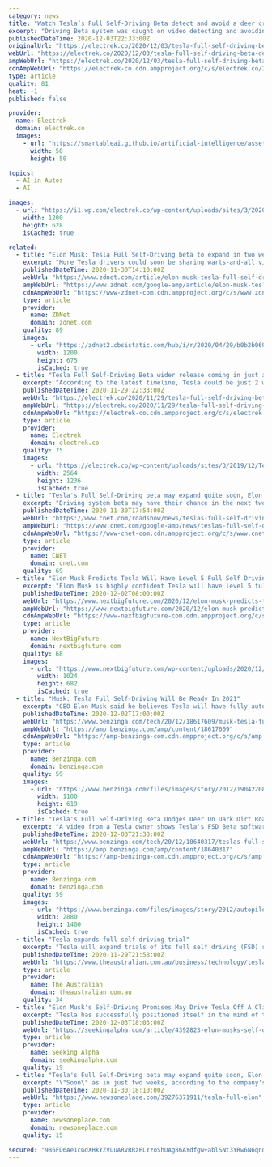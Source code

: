 ```yaml
---
category: news
title: "Watch Tesla’s Full Self-Driving Beta detect and avoid a deer crossing the road at night"
excerpt: "Driving Beta system was caught on video detecting and avoiding a deer crossing the road at night. What the video below."
publishedDateTime: 2020-12-03T22:33:00Z
originalUrl: "https://electrek.co/2020/12/03/tesla-full-self-driving-beta-detect-avoid-deer-video/"
webUrl: "https://electrek.co/2020/12/03/tesla-full-self-driving-beta-detect-avoid-deer-video/"
ampWebUrl: "https://electrek.co/2020/12/03/tesla-full-self-driving-beta-detect-avoid-deer-video/amp/"
cdnAmpWebUrl: "https://electrek-co.cdn.ampproject.org/c/s/electrek.co/2020/12/03/tesla-full-self-driving-beta-detect-avoid-deer-video/amp/"
type: article
quality: 81
heat: -1
published: false

provider:
  name: Electrek
  domain: electrek.co
  images:
    - url: "https://smartableai.github.io/artificial-intelligence/assets/images/organizations/electrek.co-50x50.jpg"
      width: 50
      height: 50

topics:
  - AI in Autos
  - AI

images:
  - url: "https://i1.wp.com/electrek.co/wp-content/uploads/sites/3/2020/12/Tesla-Full-Self-driving-beta-avoid-deer.jpg?resize=1200%2C628&quality=82&strip=all&ssl=1"
    width: 1200
    height: 628
    isCached: true

related:
  - title: "Elon Musk: Tesla Full Self-Driving beta to expand in two weeks"
    excerpt: "More Tesla drivers could soon be sharing warts-and-all videos of Full-Self Driving in action on public streets."
    publishedDateTime: 2020-11-30T14:10:00Z
    webUrl: "https://www.zdnet.com/article/elon-musk-tesla-full-self-driving-beta-to-expand-in-two-weeks/"
    ampWebUrl: "https://www.zdnet.com/google-amp/article/elon-musk-tesla-full-self-driving-beta-to-expand-in-two-weeks/"
    cdnAmpWebUrl: "https://www-zdnet-com.cdn.ampproject.org/c/s/www.zdnet.com/google-amp/article/elon-musk-tesla-full-self-driving-beta-to-expand-in-two-weeks/"
    type: article
    provider:
      name: ZDNet
      domain: zdnet.com
    quality: 89
    images:
      - url: "https://zdnet2.cbsistatic.com/hub/i/r/2020/04/29/b0b2b069-530f-4f03-ab3c-f41207823389/thumbnail/1200x675/7dab00fbe159192ec9acc7344002b423/teslas-big-new-feature-autopilot-now-hal-5ea855af1c719e4526590320-1-apr-29-2020-13-36-03-poster.jpg"
        width: 1200
        height: 675
        isCached: true
  - title: "Tesla Full Self-Driving Beta wider release coming in just a few weeks, it’s both scary and exciting"
    excerpt: "According to the latest timeline, Tesla could be just 2 weeks away from its wider release of its Full Self-Driving Beta. The prospect of the software update going to more people is both scary and exciting at the same time."
    publishedDateTime: 2020-11-29T22:33:00Z
    webUrl: "https://electrek.co/2020/11/29/tesla-full-self-driving-beta-wider-release-coming-scary-exciting/"
    ampWebUrl: "https://electrek.co/2020/11/29/tesla-full-self-driving-beta-wider-release-coming-scary-exciting/amp/"
    cdnAmpWebUrl: "https://electrek-co.cdn.ampproject.org/c/s/electrek.co/2020/11/29/tesla-full-self-driving-beta-wider-release-coming-scary-exciting/amp/"
    type: article
    provider:
      name: Electrek
      domain: electrek.co
    quality: 75
    images:
      - url: "https://electrek.co/wp-content/uploads/sites/3/2019/12/Tesla-Self-driving-visualization.jpg?quality=82&strip=all"
        width: 2564
        height: 1236
        isCached: true
  - title: "Tesla's Full Self-Driving beta may expand quite soon, Elon Musk says"
    excerpt: "Driving system beta may have their chance in the next two weeks, according to comments from CEO Elon Musk. The outspoken executive, who often makes the company's news via Twitter, said in a tweet the next couple of weeks could see an expanded rollout of the beta software."
    publishedDateTime: 2020-11-30T17:54:00Z
    webUrl: "https://www.cnet.com/roadshow/news/teslas-full-self-driving-beta-may-expand-quite-soon-elon-musk-says/"
    ampWebUrl: "https://www.cnet.com/google-amp/news/teslas-full-self-driving-beta-may-expand-quite-soon-elon-musk-says/"
    cdnAmpWebUrl: "https://www-cnet-com.cdn.ampproject.org/c/s/www.cnet.com/google-amp/news/teslas-full-self-driving-beta-may-expand-quite-soon-elon-musk-says/"
    type: article
    provider:
      name: CNET
      domain: cnet.com
    quality: 69
  - title: "Elon Musk Predicts Tesla Will Have Level 5 Full Self Driving Will Be Ready in 2021"
    excerpt: "Elon Musk is highly confident Tesla will have level 5 full self-driving ready in 2021 and will release it to Tesla customers in 2021. Some jurisdictions will allow full self-driving in 2021. By 2030,"
    publishedDateTime: 2020-12-02T08:00:00Z
    webUrl: "https://www.nextbigfuture.com/2020/12/elon-musk-predicts-tesla-will-have-level-5-full-self-driving-will-be-ready-in-2021.html"
    ampWebUrl: "https://www.nextbigfuture.com/2020/12/elon-musk-predicts-tesla-will-have-level-5-full-self-driving-will-be-ready-in-2021.html?amp"
    cdnAmpWebUrl: "https://www-nextbigfuture-com.cdn.ampproject.org/c/s/www.nextbigfuture.com/2020/12/elon-musk-predicts-tesla-will-have-level-5-full-self-driving-will-be-ready-in-2021.html?amp"
    type: article
    provider:
      name: NextBigFuture
      domain: nextbigfuture.com
    quality: 68
    images:
      - url: "https://www.nextbigfuture.com/wp-content/uploads/2020/12/Screen-Shot-2020-12-01-at-11.38.32-PM-1024x682.jpg"
        width: 1024
        height: 682
        isCached: true
  - title: "Musk: Tesla Full Self-Driving Will Be Ready In 2021"
    excerpt: "CEO Elon Musk said he believes Tesla will have fully autonomous, level five vehicles on the road in 2021. This would mean that a driver and steering wheel are optional, as the vehicles would be fully capable of driving themselves in all scenarios."
    publishedDateTime: 2020-12-02T17:00:00Z
    webUrl: "https://www.benzinga.com/tech/20/12/18617609/musk-tesla-full-self-driving-will-be-ready-in-2021"
    ampWebUrl: "https://amp.benzinga.com/amp/content/18617609"
    cdnAmpWebUrl: "https://amp-benzinga-com.cdn.ampproject.org/c/s/amp.benzinga.com/amp/content/18617609"
    type: article
    provider:
      name: Benzinga.com
      domain: benzinga.com
    quality: 59
    images:
      - url: "https://www.benzinga.com/files/images/story/2012/190422083359-01-tesla-autopilot-grey-super-tease_0.jpg"
        width: 1100
        height: 619
        isCached: true
  - title: "Tesla's Full Self-Driving Beta Dodges Deer On Dark Dirt Road"
    excerpt: "A video from a Tesla owner shows Tesla's FSD Beta software detecting a deer on a dark dirt road. The car applies the brakes and plans a path to drive around the deer. Later in the video, two more deer are detected,"
    publishedDateTime: 2020-12-03T21:38:00Z
    webUrl: "https://www.benzinga.com/tech/20/12/18640317/teslas-full-self-driving-beta-dodges-deer-on-dark-dirt-road"
    ampWebUrl: "https://amp.benzinga.com/amp/content/18640317"
    cdnAmpWebUrl: "https://amp-benzinga-com.cdn.ampproject.org/c/s/amp.benzinga.com/amp/content/18640317"
    type: article
    provider:
      name: Benzinga.com
      domain: benzinga.com
    quality: 59
    images:
      - url: "https://www.benzinga.com/files/images/story/2012/autopilot_1.jpg"
        width: 2880
        height: 1400
        isCached: true
  - title: "Tesla expands full self driving trial"
    excerpt: "Tesla will expand trials of its full self driving (FSD) software allowing autonomous driving in about two, according to CEO Elon Musk. Tesla on its home page says all new Tesla cars “come standard with advanced hardware capable of providing Autopilot features today,"
    publishedDateTime: 2020-11-29T21:58:00Z
    webUrl: "https://www.theaustralian.com.au/business/technology/tesla-to-expand-full-self-driving-trial/news-story/e82948a24df3253d560581102477a537"
    type: article
    provider:
      name: The Australian
      domain: theaustralian.com.au
    quality: 34
  - title: "Elon Musk's Self-Driving Promises May Drive Tesla Off A Cliff"
    excerpt: "Tesla has successfully positioned itself in the mind of the general public and investing community alike as a key leader in autonomous vehicles."
    publishedDateTime: 2020-12-03T18:03:00Z
    webUrl: "https://seekingalpha.com/article/4392823-elon-musks-self-driving-promises-may-drive-tesla-off-cliff"
    type: article
    provider:
      name: Seeking Alpha
      domain: seekingalpha.com
    quality: 19
  - title: "Tesla's Full Self-Driving beta may expand quite soon, Elon Musk says - Roadshow"
    excerpt: "\"Soon\" as in just two weeks, according to the company's CEO."
    publishedDateTime: 2020-11-30T18:10:00Z
    webUrl: "https://www.newsoneplace.com/39276371911/tesla-full-elon"
    type: article
    provider:
      name: newsoneplace.com
      domain: newsoneplace.com
    quality: 15

secured: "986FD6Ae1cGdXHkYZVUuARVRRzFLYzoShUAg86AYdfgw+ablSNt3YRw6N6qndnC30SPRwrvsJBjY8hl5ZZx/ZUzInHZXQgh7OY6OXxQiesOqkdQsvRPh1p2M5Vo4KvU0zwim8Zqm2xtQf0IsVSweWdtAkr78zgvpOMdrTAp0Po3ZOMolseh6JYsLKKULaGsAJuS4PRtaU0rCsJrQIBdVR4QO25JNKrpjrKeFg+D78a525+i7z0GLl9RFeddcWVi1h7yL4K13m844XS4Zy6r6fPg8r3b3APJdeU26KYqaroDLEnDhj3pSW6U59P6SiC0TJkCrPOSI7X4vRKB3sPftyEKxDmnr1j7JRx8lKe2hQls=;nDorERGBsxJ4rK0IDfVFYg=="
---
```


